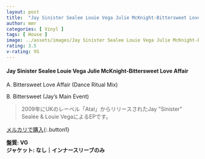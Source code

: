```yaml
---
layout: post
title:  "Jay Sinister Sealee Louie Vega Julie McKnight-Bittersweet Love Affair"
author: mmr
categories: [ Vinyl ]
tags: [ House ]
image: ../assets/images/Jay Sinister Sealee Louie Vega Julie McKnight-Bittersweet Love Affair.jpg
rating: 3.5
v-rating: VG
---
```


#### Jay Sinister Sealee Louie Vega Julie McKnight-Bittersweet Love Affair

A. Bittersweet Love Affair (Dance Ritual Mix)

B. Bittersweet (Jay’s Main Event)

> 2009年にUKのレーベル「Atal」からリリースされたJay "Sinister" Sealée  & Louie VegaによるEPです。


[メルカリで購入](https://jp.mercari.com/item/m21567633655){:.button1}

<div class="mt-4 mb-4 d-flex align-items-center">
<strong class="mr-1">盤質: VG</strong>
</div>
<div class="mt-4 mb-4 d-flex align-items-center">
<strong class="mr-1">ジャケット: なし｜インナースリーブのみ</strong>
</div>
